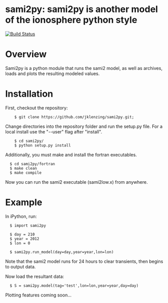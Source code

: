 # sami2py: sami2py is another model of the ionosphere python style

[![Build Status](https://travis-ci.com/jklenzing/sami2py.svg?token=2cVxNXGyxT253xN5hYXp&branch=master)](https://travis-ci.org/jklenzing/sami2py)

# Overview

Sami2py is a python module that runs the sami2 model, as well as archives, loads and plots the resulting modeled values.

# Installation

First, checkout the repository:

```
    $ git clone https://github.com/jklenzing/sami2py.git;
```

Change directories into the repository folder and run the setup.py file.  For
a local install use the "--user" flag after "install".

```
    $ cd sami2py/
    $ python setup.py install
```

Additionally, you must make and install the fortran executables.

```
  $ cd sami2py/fortran
  $ make clean
  $ make compile
```

Now you can run the sami2 executable (sami2low.x) from anywhere.

# Example

In iPython, run:

```
  $ import sami2py

  $ day = 210
  $ year = 2012
  $ lon = 0

  $ sami2py.run_model(day=day,year=year,lon=lon)
```
Note that the sami2 model runs for 24 hours to clear transients, then begins to output data.

Now load the resultant data:

```
  $ S = sami2py.model(tag='test',lon=lon,year=year,day=day)

```

Plotting features coming soon...
